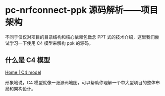 # pc-nrfconnect-ppk 源码解析——项目架构

不同于仅仅对项目的目录结构和核心依赖包做念 PPT 式的技术介绍，这里我们尝试学习一下使用 C4 模型来解构 ppk 的源码。

## 什么是 C4 模型

[Home | C4 model](https://c4model.com/)

形象地说，C4 模型就像一张源码地图，可以帮助你理解一个中大型项目的整体布局和架构设计。



